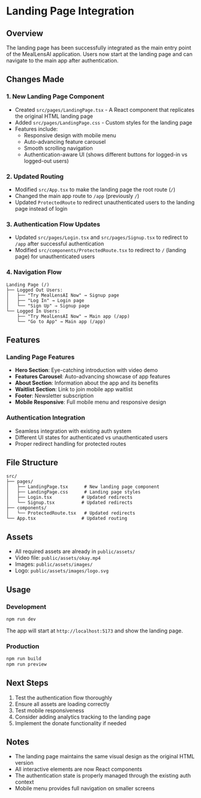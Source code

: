 # Landing Page Integration

## Overview
The landing page has been successfully integrated as the main entry point of the MealLensAI application. Users now start at the landing page and can navigate to the main app after authentication.

## Changes Made

### 1. New Landing Page Component
- Created `src/pages/LandingPage.tsx` - A React component that replicates the original HTML landing page
- Added `src/pages/LandingPage.css` - Custom styles for the landing page
- Features include:
  - Responsive design with mobile menu
  - Auto-advancing feature carousel
  - Smooth scrolling navigation
  - Authentication-aware UI (shows different buttons for logged-in vs logged-out users)

### 2. Updated Routing
- Modified `src/App.tsx` to make the landing page the root route (`/`)
- Changed the main app route to `/app` (previously `/`)
- Updated `ProtectedRoute` to redirect unauthenticated users to the landing page instead of login

### 3. Authentication Flow Updates
- Updated `src/pages/Login.tsx` and `src/pages/Signup.tsx` to redirect to `/app` after successful authentication
- Modified `src/components/ProtectedRoute.tsx` to redirect to `/` (landing page) for unauthenticated users

### 4. Navigation Flow
```
Landing Page (/) 
├── Logged Out Users:
│   ├── "Try MealLensAI Now" → Signup page
│   ├── "Log In" → Login page
│   └── "Sign Up" → Signup page
└── Logged In Users:
    ├── "Try MealLensAI Now" → Main app (/app)
    └── "Go to App" → Main app (/app)
```

## Features

### Landing Page Features
- **Hero Section**: Eye-catching introduction with video demo
- **Features Carousel**: Auto-advancing showcase of app features
- **About Section**: Information about the app and its benefits
- **Waitlist Section**: Link to join mobile app waitlist
- **Footer**: Newsletter subscription
- **Mobile Responsive**: Full mobile menu and responsive design

### Authentication Integration
- Seamless integration with existing auth system
- Different UI states for authenticated vs unauthenticated users
- Proper redirect handling for protected routes

## File Structure
```
src/
├── pages/
│   ├── LandingPage.tsx      # New landing page component
│   ├── LandingPage.css      # Landing page styles
│   ├── Login.tsx           # Updated redirects
│   └── Signup.tsx          # Updated redirects
├── components/
│   └── ProtectedRoute.tsx   # Updated redirects
└── App.tsx                 # Updated routing
```

## Assets
- All required assets are already in `public/assets/`
- Video file: `public/assets/okay.mp4`
- Images: `public/assets/images/`
- Logo: `public/assets/images/logo.svg`

## Usage

### Development
```bash
npm run dev
```
The app will start at `http://localhost:5173` and show the landing page.

### Production
```bash
npm run build
npm run preview
```

## Next Steps
1. Test the authentication flow thoroughly
2. Ensure all assets are loading correctly
3. Test mobile responsiveness
4. Consider adding analytics tracking to the landing page
5. Implement the donate functionality if needed

## Notes
- The landing page maintains the same visual design as the original HTML version
- All interactive elements are now React components
- The authentication state is properly managed through the existing auth context
- Mobile menu provides full navigation on smaller screens 